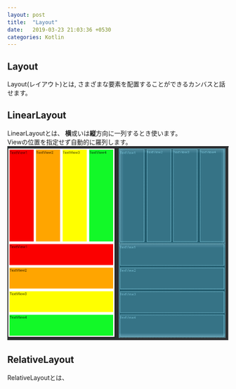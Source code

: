 ```yaml
---
layout: post
title:  "Layout"
date:   2019-03-23 21:03:36 +0530
categories: Kotlin 
---
```


## Layout

Layout(レイアウト)とは, さまざまな要素を配置することができるカンバスと話せます。
      
## LinearLayout
LinearLayoutとは、 **横**或いは**縦**方向に一列するとき使います。<br>Viewの位置を指定せず自動的に羅列します。![image](../images/LinearLayout.PNG)
## RelativeLayout
RelativeLayoutとは、


